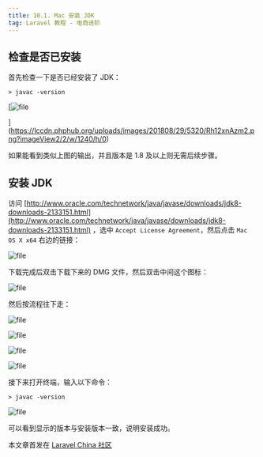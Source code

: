 ```yaml
---
title: 10.1. Mac 安装 JDK
tag: Laravel 教程 - 电商进阶
---
```


检查是否已安装
-------

首先检查一下是否已经安装了 JDK：

    > javac -version

[![file](https://lccdn.phphub.org/uploads/images/201808/29/5320/Rh12xnAzm2.png?imageView2/2/w/1240/h/0)

](https://lccdn.phphub.org/uploads/images/201808/29/5320/Rh12xnAzm2.png?imageView2/2/w/1240/h/0)

如果能看到类似上图的输出，并且版本是 1.8 及以上则无需后续步骤。

安装 JDK
------

访问 [http://www.oracle.com/technetwork/java/javase/downloads/jdk8-downloads-2133151.html](http://www.oracle.com/technetwork/java/javase/downloads/jdk8-downloads-2133151.html) ，选中 `Accept License Agreement`，然后点击 `Mac OS X x64` 右边的链接：

![file](https://lccdn.phphub.org/uploads/images/201808/29/5320/iFE9949uwl.png?imageView2/2/w/1240/h/0)


下载完成后双击下载下来的 DMG 文件，然后双击中间这个图标：

![file](https://lccdn.phphub.org/uploads/images/201808/29/5320/EYTsjn6Kmn.png?imageView2/2/w/1240/h/0)


然后按流程往下走：

![file](https://lccdn.phphub.org/uploads/images/201808/29/5320/6JqKqLioLD.png?imageView2/2/w/1240/h/0)


![file](https://lccdn.phphub.org/uploads/images/201808/29/5320/gHhDDeMD10.png?imageView2/2/w/1240/h/0)


![file](https://lccdn.phphub.org/uploads/images/201808/29/5320/rtN7dVpCff.png?imageView2/2/w/1240/h/0)


![file](https://lccdn.phphub.org/uploads/images/201808/29/5320/mNMCvoZQxP.png?imageView2/2/w/1240/h/0)


接下来打开终端，输入以下命令：

    > javac -version

![file](https://lccdn.phphub.org/uploads/images/201808/29/5320/pVYfKSOGET.png?imageView2/2/w/1240/h/0)


可以看到显示的版本与安装版本一致，说明安装成功。

本文章首发在 [Laravel China 社区](https://laravel-china.org/)